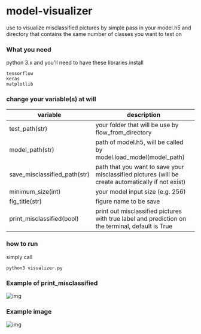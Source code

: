 # model-visualizer

use to visualize misclassified pictures by simple pass in your model.h5 and directory that contains the same number of classes you want to test on

### What you need 

python 3.x and you'll need to have these libraries install

```
tensorflow
keras
matplotlib
```

### change your variable(s) at will

| variable | description |
| --- | --- |
| test_path(str) | your folder that will be use by flow_from_directory |
| model_path(str) | path of model.h5, will be called by model.load_model(model_path) |
| save_misclassified_path(str) | path that you want to save your misclassified pictures (will be create automatically if not exist) |
| minimum_size(int) | your model input size (e.g. 256) |
| fig_title(str) | figure name to be save |
| print_misclassified(bool) | print out misclassified pictures with true label and prediction on the terminal, default is True |



### how to run

simply call 

```
python3 visualizer.py 
```


### Example of print_misclassified 

![img](https://i.imgur.com/97eOiSB.png)

### Example image

![img](https://i.imgur.com/1Oej9Wu.jpg)
